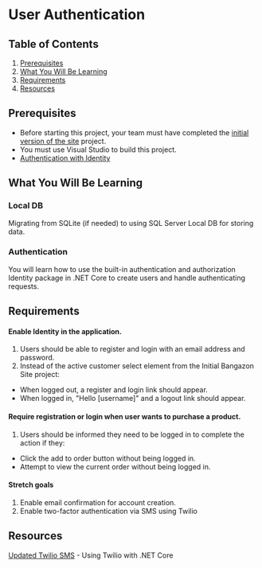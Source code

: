 # User Authentication

## Table of Contents

1. [Prerequisites](#prerequisites)
1. [What You Will Be Learning](#what-you-will-be-learning)
1. [Requirements](#requirements)
1. [Resources](#resources)

## Prerequisites

* Before starting this project, your team must have completed the [initial version of the site](./INITIAL_BANGAZON_SITE.md) project.
* You must use Visual Studio to build this project.
* [Authentication with Identity](https://docs.asp.net/en/latest/security/authentication/identity.html)

## What You Will Be Learning

### Local DB

Migrating from SQLite (if needed) to using SQL Server Local DB for storing data.

### Authentication

You will learn how to use the built-in authentication and authorization Identity package in .NET Core to create users and handle authenticating requests.

## Requirements

#### Enable Identity in the application.

1. Users should be able to register and login with an email address and password.
1. Instead of the active customer select element from the Initial Bangazon Site project:
  - When logged out, a register and login link should appear.
  - When logged in, "Hello [username]" and a logout link should appear.

#### Require registration or login when user wants to purchase a product.

1. Users should be informed they need to be logged in to complete the action if they:
  - Click the add to order button without being logged in.
  - Attempt to view the current order without being logged in.

#### Stretch goals

1. Enable email confirmation for account creation.
1. Enable two-factor authentication via SMS using Twilio

## Resources
[Updated Twilio SMS](https://www.twilio.com/docs/libraries/csharp#installation-nextgen) - Using Twilio with .NET Core
